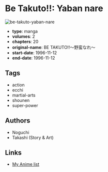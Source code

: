 # Be Takuto!!: Yaban nare

![be-takuto-yaban-nare](https://cdn.myanimelist.net/images/manga/4/207668.jpg)

-   **type**: manga
-   **volumes**: 2
-   **chapters**: 20
-   **original-name**: BE TAKUTO!!～野蛮なれ～
-   **start-date**: 1996-11-12
-   **end-date**: 1996-11-12

## Tags

-   action
-   ecchi
-   martial-arts
-   shounen
-   super-power

## Authors

-   Noguchi
-   Takashi (Story & Art)

## Links

-   [My Anime list](https://myanimelist.net/manga/28751/Be_Takuto__Yaban_nare)
